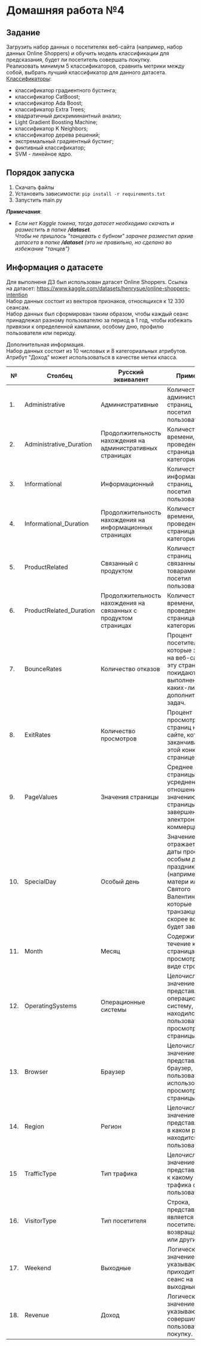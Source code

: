 # Домашняя работа №4

## Задание

Загрузить набор данных о посетителях веб-сайта (например, набор данных Online Shoppers) 
и обучить модель классификации для предсказания, будет ли посетитель совершать покупку.<br>
Реализовать минимум 5 классификаторов, сравнить метрики между собой, выбрать лучший классификатор для данного датасета.<br>
<u>Классификаторы</u>:
* классификатор градиентного бустинга; 
* классификатор CatBoost;
* классификатор Ada Boost;
* классификатор Extra Trees;
* квадратичный дискриминантный анализ;
* Light Gradient Boosting Machine;
* классификатор K Neighbors;
* классификатор дерева решений;
* экстремальный градиентный бустинг;
* фиктивный классификатор;
* SVM - линейное ядро.

## Порядок запуска
1. Скачать файлы 
2. Установить зависимости: `pip install -r requirements.txt `
3. Запустить main.py

**_Примечания_**:<br>
* _Если нет Kaggle токена, тогда датасет необходимо скачать и разместить в папке **/dataset**._<br>
  _Чтобы не пришлось "танцевать с бубном" заранее разместил архив датасета в папке **/dataset** (это не правильно, но сделано во избежание "танцев")_

## Информация о датасете
Для выполненя ДЗ был использован датасет Online Shoppers.
Ссылка на датасет: https://www.kaggle.com/datasets/henrysue/online-shoppers-intention<br>
Набор данных состоит из векторов признаков, относящихся к 12 330 сеансам.<br>
Набор данных был сформирован таким образом, чтобы каждый сеанс принадлежал разному пользователю за период в 1 год, 
чтобы избежать привязки к определенной кампании, особому дню, профилю пользователя или периоду.

Дополнительная информация.<br>
Набор данных состоит из 10 числовых и 8 категориальных атрибутов.<br>
Атрибут "Доход" может использоваться в качестве метки класса.<br>
	

| №   | Столбец                 | Русский эквивалент                                              | Примечание                                                                                                                                                                    |
|-----|-------------------------|-----------------------------------------------------------------|-------------------------------------------------------------------------------------------------------------------------------------------------------------------------------|
| 1.  | Administrative          | Административные	                                               | Количество административных страниц, которые посетил пользователь.                                                                                                            |
| 2.  | Administrative_Duration | Продолжительность нахождения на административных страницах      | Количество времени, проведенное на страницах данной категории.                                                                                                                |
| 3.  | Informational           | Информационный                                                  | Количество информационных страниц, которые посетил пользователь.                                                                                                              |
| 4.  | Informational_Duration  | Продолжительность нахождения на информационных страницах        | Количество времени, проведенное на страницах данной категории.                                                                                                                |
| 5.  | ProductRelated          | Связанный с продуктом                                           | Количество страниц связанных с товарами, которые посетил пользователь.                                                                                                        |
| 6.  | ProductRelated_Duration | Продолжительность нахождения на связанных с продуктом страницах | Количество времени, проведенное на страницах данной категории.                                                                                                                |
| 7.  | BounceRates             | Количество отказов                                              | Процент посетителей, которые заходят на веб-сайт через эту страницу и покидают его без выполнения каких-либо дополнительных задач.                                            |
| 8.  | ExitRates               | Количество просмотров                                           | Процент просмотров страниц на веб-сайте, которые заканчиваются на этой конкретной странице.                                                                                   |
| 9.  | PageValues              | Значения страницы                                               | Среднее значение страницы, усредненное по отношению к значению целевой страницы и/или завершению электронной коммерции.                                                       |
| 10. | SpecialDay              | Особый день                                                     | Значение отражает близость даты просмотра к особым дням или праздникам (например, Дню матери или Дню Святого Валентина), в которые транзакция, скорее всего, будет завершена. |
| 11. | Month                   | Месяц                                                           | Содержит месяц, в течение которого страница была просмотрена, в виде строки.                                                                                                  |
| 12. | OperatingSystems        | Операционные системы                                            | Целочисленное значение, представляющее операционную систему, в которой находился пользователь при просмотре страницы.                                                         |
| 13. | Browser                 | Браузер                                                         | Целочисленное значение, представляющее браузер, который пользователь использовал для просмотра страницы.                                                                      |                                                                                             |
| 14. | Region                  | Регион                                                          | Целочисленное значение, представляющее, в каком регионе находится пользователь.                                                                                               |
| 15  | TrafficType             | Тип трафика                                                     | Целочисленное значение, представляющее, к какому типу трафика относится пользователь.                                                                                         |
| 16. | VisitorType             | Тип посетителя                                                  | Строка, представляющая, является ли посетитель новым, возвращающимся или другим.                                                                                              |
| 17. | Weekend                 | Выходные                                                        | Логическое значение, указывающее, приходится ли сеанс на выходные дни.                                                                                                        |
| 18. | Revenue                 | Доход                                                           | Логическое значение, указывающее, совершил ли пользователь покупку.                                                                                                           |
